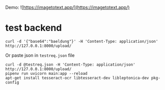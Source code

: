 
Demo: ![https://imagetotext.app/](https://imagetotext.app/)

# test backend

```
curl -d '{"base64":"baeldung"}' -H 'Content-Type: application/json' http://127.0.0.1:8000/upload/
```

Or paste json in `testreq.json` file

```
curl -d @testreq.json -H 'Content-Type: application/json' http://127.0.0.1:8000/upload/
pipenv run uvicorn main:app --reload
apt-get install tesseract-ocr libtesseract-dev libleptonica-dev pkg-config
```
